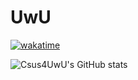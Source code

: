 # UwU

[![wakatime](https://wakatime.com/badge/user/018ec974-669b-45f8-b379-3fa76ebf450f.svg)](https://wakatime.com/@018ec974-669b-45f8-b379-3fa76ebf450f)

![Csus4UwU's GitHub stats](https://github-readme-stats.vercel.app/api?username=Csus4UwU)